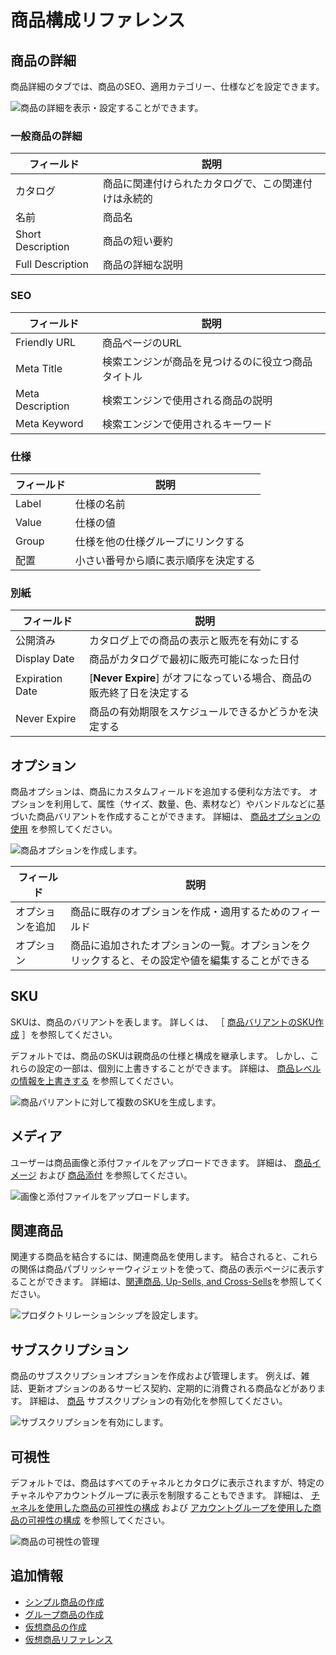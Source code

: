 # 商品構成リファレンス

<!--TASK: Add Intro-->

<a name="product-details" />

## 商品の詳細

商品詳細のタブでは、商品のSEO、適用カテゴリー、仕様などを設定できます。

![商品の詳細を表示・設定することができます。](./product-configuration-reference/images/01.png)

### 一般商品の詳細

| フィールド             | 説明                         |
| ----------------- | -------------------------- |
| カタログ              | 商品に関連付けられたカタログで、この関連付けは永続的 |
| 名前                | 商品名                        |
| Short Description | 商品の短い要約                    |
| Full Description  | 商品の詳細な説明                   |

### SEO

| フィールド            | 説明                        |
| ---------------- | ------------------------- |
| Friendly URL     | 商品ページのURL                 |
| Meta Title       | 検索エンジンが商品を見つけるのに役立つ商品タイトル |
| Meta Description | 検索エンジンで使用される商品の説明         |
| Meta Keyword     | 検索エンジンで使用されるキーワード         |

### 仕様

| フィールド | 説明                 |
| ----- | ------------------ |
| Label | 仕様の名前              |
| Value | 仕様の値               |
| Group | 仕様を他の仕様グループにリンクする  |
| 配置    | 小さい番号から順に表示順序を決定する |

<!--TASK: ### Categorization

| Field | Description |
| --- | --- |
| [Catalog Name] | Determines which Catalog categories are applied to the Product |
| Topic |  |
| Tags |  | -->

### 別紙

| フィールド           | 説明                                        |
| --------------- | ----------------------------------------- |
| 公開済み            | カタログ上での商品の表示と販売を有効にする                     |
| Display Date    | 商品がカタログで最初に販売可能になった日付                     |
| Expiration Date | [**Never Expire**] がオフになっている場合、商品の販売終了日を決定する |
| Never Expire    | 商品の有効期限をスケジュールできるかどうかを決定する                |

<a name="options" />

## オプション

商品オプションは、商品にカスタムフィールドを追加する便利な方法です。 オプションを利用して、属性（サイズ、数量、色、素材など）やバンドルなどに基づいた商品バリアントを作成することができます。 詳細は、 [商品オプションの使用](./using-product-options.md) を参照してください。

![商品オプションを作成します。](./product-configuration-reference/images/02.png)

| フィールド    | 説明                                               |
| -------- | ------------------------------------------------ |
| オプションを追加 | 商品に既存のオプションを作成・適用するためのフィールド                      |
| オプション    | 商品に追加されたオプションの一覧。オプションをクリックすると、その設定や値を編集することができる |

<a name="skus" />

## SKU

SKUは、商品のバリアントを表します。 詳しくは、 ［ [商品バリアントのSKU作成](./creating-skus-for-product-variants.md) ］を参照してください。

デフォルトでは、商品のSKUは親商品の仕様と構成を継承します。 しかし、これらの設定の一部は、個別に上書きすることができます。 詳細は、 [商品レベルの情報を上書きする](./overriding-product-level-information.md) を参照してください。

![商品バリアントに対して複数のSKUを生成します。](./product-configuration-reference/images/03.png)

<a name="media" />

## メディア

ユーザーは商品画像と添付ファイルをアップロードできます。 詳細は、 [商品イメージ](./product-images.md) および [商品添付](./product-attachments.md) を参照してください。

![画像と添付ファイルをアップロードします。](./product-configuration-reference/images/04.png)

<a name="product-relations" />

## 関連商品

関連する商品を結合するには、関連商品を使用します。 結合されると、これらの関係は商品パブリッシャーウィジェットを使って、商品の表示ページに表示することができます。 詳細は、[関連商品, Up-Sells, and Cross-Sells](./related-products-up-sells-and-cross-sells.md)を参照してください。

![プロダクトリレーションシップを設定します。](./product-configuration-reference/images/05.png)

<!--TASK: ## Product Groups

![](./product-configuration-reference/images/06.png) -->

<a name="subscription" />

## サブスクリプション

商品のサブスクリプションオプションを作成および管理します。 例えば、雑誌、更新オプションのあるサービス契約、定期的に消費される商品などがあります。 詳細は、 [商品](./enabling-subscriptions-for-a-product.md) サブスクリプションの有効化を参照してください。

![サブスクリプションを有効にします。](./product-configuration-reference/images/07.png)

<a name="visibility" />

## 可視性

デフォルトでは、商品はすべてのチャネルとカタログに表示されますが、特定のチャネルやアカウントグループに表示を制限することもできます。 詳細は、 [チャネルを使用した商品の可視性の構成](../../../starting-a-store/channels/configuring-product-visibility-using-channels.md) および [アカウントグループを使用した商品の可視性の構成](./configuring-product-visibility-using-account-groups.md) を参照してください。

![商品の可視性の管理](./product-configuration-reference/images/08.png)

<!--TASK: ## Configuration

![](./product-configuration-reference/images/09.png) -->

<!--TASK: ## Grouped

> For Grouped Products Only -->

<!--TASK: ## Virtual

> For Virtual Products Only 

See [Virtual Product Reference](./../product-types/virtual-product-reference.md) -->

<a name="additional-information" />

## 追加情報

* [シンプル商品の作成](../product-types/creating-a-simple-product.md)
* [グループ商品の作成](../product-types/creating-a-grouped-product.md)
* [仮想商品の作成](../product-types/creating-a-virtual-product.md)
* [仮想商品リファレンス](../product-types/virtual-product-reference.md)
